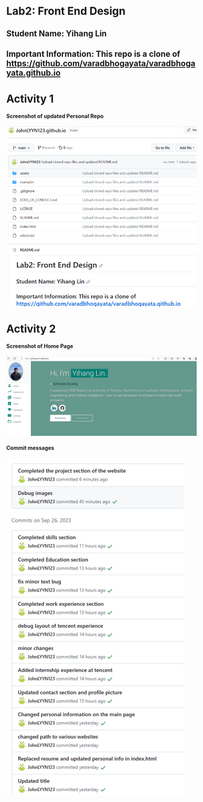 # Lab2: Front End Design

## Student Name: Yihang Lin
## Important Information: This repo is a clone of https://github.com/varadbhogayata/varadbhogayata.github.io 

# Activity 1
#### Screenshot of updated Personal Repo
![img.png](Images/img.png)


# Activity 2
#### Screenshot of Home Page
![img.png](Images/img1.png)


#### Commit messages
![img.png](Images/img2.png)